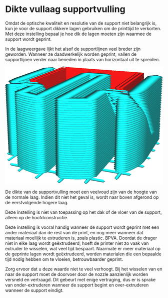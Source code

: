 Dikte vullaag supportvulling
====
Omdat de optische kwaliteit en resolutie van de support niet belangrijk is, kun je voor de support dikkere lagen gebruiken om de printtijd te verkorten. Met deze instelling bepaal je hoe dik de lagen moeten zijn waarmee de support wordt geprint.

In de laagweergave lijkt het alsof de supportlijnen veel breder zijn geworden. Wanneer ze daadwerkelijk worden geprint, vallen de supportlijnen verder naar beneden in plaats van horizontaal uit te spreiden.

<!--screenshot {
"image_path": "support_infill_sparse_thickness.png",
"modellen": [
    {
        "script": "calendar_holder.scad",
        "transformatie": ["schaal(0.5)", "rotateX(90)"]
    }
],
"camerapositie": [18, 43, 19],
"instellingen": {
    "support_enable": waar,
    "support_infill_sparse_thickness": 0.24
},
"laag": 148,
"kleuren": 64
}-->
![Support vullaag dikte is ingesteld op 3 keer laaghoogte.](../../../articles/images/support_infill_sparse_thickness.png)

De dikte van de supportvulling moet een veelvoud zijn van de hoogte van de normale laag. Indien dit niet het geval is, wordt naar boven afgerond op de eerstvolgende hogere laag.

Deze instelling is niet van toepassing op het dak of de vloer van de support, alleen op de hoofdconstructie.

Deze instelling is vooral handig wanneer de support wordt geprint met een ander materiaal dan de rest van de print, en nog meer wanneer dat materiaal moeilijk te extruderen is, zoals plastic. BPVA. Doordat de drager niet in elke laag wordt geëxtrudeerd, hoeft de printer niet zo vaak van extruder te wisselen, wat veel tijd bespaart. Naarmate er meer materiaal op de geprinte lagen wordt geëxtrudeerd, worden materialen die een bepaalde tijd nodig hebben om te vloeien, betrouwbaarder geprint.

Zorg ervoor dat u deze waarde niet te veel verhoogt. Bij het wisselen van en naar de support moet de doorvoer door de nozzle aanzienlijk worden versneld en vertraagd. Dit gebeurt met enige vertraging, dus er is sprake van onder-extruderen wanneer de support begint en over-extruderen wanneer de support eindigt.